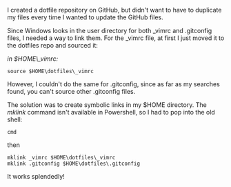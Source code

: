 I created a dotfile repository on GitHub, but didn't want to have to duplicate my files every time I wanted to update the GitHub files.

Since Windows looks in the user directory for both _vimrc and .gitconfig files, I needed a way to link them. For the _vimrc file, at first I just moved it to the dotfiles repo and sourced it:

*in $HOME\\_vimrc:*
```
source $HOME\dotfiles\_vimrc
```

However, I couldn't do the same for .gitconfig, since as far as my searches found, you can't source other .gitconfig files.

The solution was to create symbolic links in my $HOME directory. The *mklink* command isn't available in Powershell, so I had to pop into the old shell:

```
cmd
```

then

```
mklink _vimrc $HOME\dotfiles\_vimrc
mklink .gitconfig $HOME\dotfiles\.gitconfig
```

It works splendedly!

